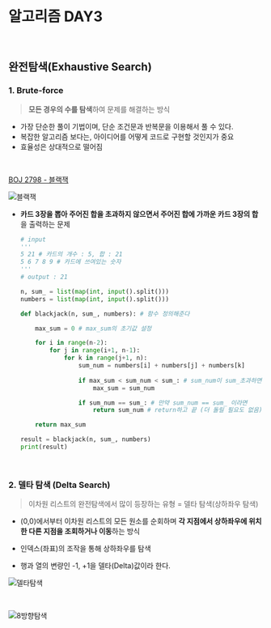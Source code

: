 # 알고리즘 DAY3

<br>

## 완전탐색(Exhaustive Search)

### 1. Brute-force

> **모든 경우의 수를 탐색**하여 문제를 해결하는 방식

- 가장 단순한 풀이 기법이며, 단순 조건문과 반복문을 이용해서 풀 수 있다.
- 복잡한 알고리즘 보다는, 아이디어를 어떻게 코드로 구현할 것인지가 중요
- 효율성은 상대적으로 떨어짐

<br>

[BOJ 2798 - 블랙잭](https://acmicpc.net/problem/2798)

![블랙잭](https://user-images.githubusercontent.com/108653518/183446231-436b736e-4bf3-4af9-aac1-7ee8c0e1403d.jpg)

- **카드 3장을 뽑아 주어진 합을 초과하지 않으면서 주어진 합에 가까운 카드 3장의 합**을 출력하는 문제

  ```python
  # input
  '''
  5 21 # 카드의 개수 : 5, 합 : 21
  5 6 7 8 9 # 카드에 쓰여있는 숫자
  '''
  # output : 21
  
  n, sum_ = list(map(int, input().split()))
  numbers = list(map(int, input().split()))
  
  def blackjack(n, sum_, numbers): # 함수 정의해준다
  
      max_sum = 0 # max_sum의 초기값 설정
  
      for i in range(n-2):
          for j in range(i+1, n-1):
              for k in range(j+1, n):
                  sum_num = numbers[i] + numbers[j] + numbers[k]
              
                  if max_sum < sum_num < sum_: # sum_num이 sum_초과하면 안되므로 조건 추가
                      max_sum = sum_num
  
                  if sum_num == sum_: # 만약 sum_num == sum_ 이라면
                      return sum_num # return하고 끝 (더 돌릴 필요도 없음)
  
      return max_sum
  
  result = blackjack(n, sum_, numbers)
  print(result)
  
  ```

<br>

### 2. 델타 탐색 (Delta Search)

> 이차원 리스트의 완전탐색에서 많이 등장하는 유형 = 델타 탐색(상하좌우 탐색)

- (0,0)에서부터 이차원 리스트의 모든 원소를 순회하며 **각 지점에서 상하좌우에 위치한 다른 지점을 조회하거나 이동**하는 방식

- 인덱스(좌표)의 조작을 통해 상하좌우를 탐색 
- 행과 열의 변량인 -1, +1을 델타(Delta)값이라 한다.

![델타탐색](https://user-images.githubusercontent.com/108653518/183446241-1cea86b1-6f34-4835-adc8-fa76613ab03e.jpg)

<br>

![8방향탐색](https://user-images.githubusercontent.com/108653518/183446252-47dbc1ef-fcb3-46a6-804a-b25fb2c63e95.jpg)

<br>